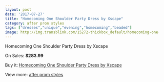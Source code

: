 ```yaml
---
layout: post
date: '2017-07-27'
title: "Homecoming One Shoulder Party Dress by Xscape"
category: after prom styles
tags: ["dresses","unique","evening","homecoming","beaded"]
image: http://img.transblink.com/15272-thickbox_default/homecoming-one-shoulder-party-dress-by-xscape.jpg
---
```

Homecoming One Shoulder Party Dress by Xscape

On Sales: **$283.99**
<a href="https://www.transblink.com/en/after-prom-styles/4865-homecoming-one-shoulder-party-dress-by-xscape.html"><amp-img layout="responsive" width="600" height="600" src="//img.transblink.com/15272-thickbox_default/homecoming-one-shoulder-party-dress-by-xscape.jpg" alt="Homecoming One Shoulder Party Dress by Xscape 0" /></a>
<a href="https://www.transblink.com/en/after-prom-styles/4865-homecoming-one-shoulder-party-dress-by-xscape.html"><amp-img layout="responsive" width="600" height="600" src="//img.transblink.com/15274-thickbox_default/homecoming-one-shoulder-party-dress-by-xscape.jpg" alt="Homecoming One Shoulder Party Dress by Xscape 1" /></a>
<a href="https://www.transblink.com/en/after-prom-styles/4865-homecoming-one-shoulder-party-dress-by-xscape.html"><amp-img layout="responsive" width="600" height="600" src="//img.transblink.com/15273-thickbox_default/homecoming-one-shoulder-party-dress-by-xscape.jpg" alt="Homecoming One Shoulder Party Dress by Xscape 2" /></a>

Buy it: [Homecoming One Shoulder Party Dress by Xscape](https://www.transblink.com/en/after-prom-styles/4865-homecoming-one-shoulder-party-dress-by-xscape.html "Homecoming One Shoulder Party Dress by Xscape")

View more: [after prom styles](https://www.transblink.com/en/55-after-prom-styles "after prom styles")